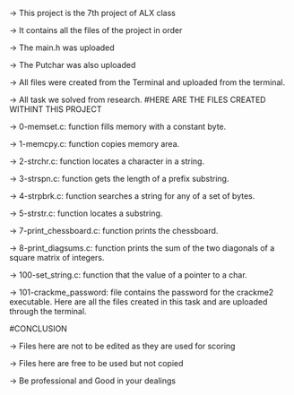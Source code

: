 -> This project is the 7th project of ALX class

-> It contains all the files of the project in order

-> The main.h was uploaded

-> The Putchar was also uploaded

-> All files were created from the Terminal and uploaded from the terminal.

-> All task we solved from research.
#HERE ARE THE FILES CREATED WITHINT THIS PROJECT

-> 0-memset.c: function fills memory with a constant byte.

-> 1-memcpy.c: function copies memory area.

-> 2-strchr.c:  function locates a character in a string.

-> 3-strspn.c: function gets the length of a prefix substring.

-> 4-strpbrk.c:  function searches a string for any of a set of bytes.

-> 5-strstr.c:  function locates a substring.

-> 7-print_chessboard.c: function prints the chessboard.

-> 8-print_diagsums.c: function prints the sum of the two diagonals of a square matrix of integers.

-> 100-set_string.c:  function that the value of a pointer to a char.

-> 101-crackme_password: file contains the password for the crackme2 executable.
Here are all the files created in this task and are uploaded through the terminal.

#CONCLUSION

-> Files here are not to be edited as they are used for scoring

-> Files here are free to be used but not copied

-> Be professional and Good in your dealings
